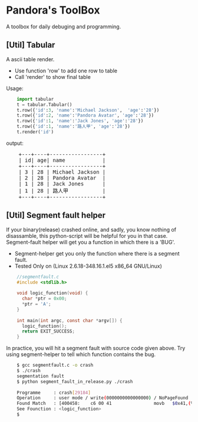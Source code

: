 Pandora's ToolBox
=================

A toolbox for daily debuging and programming.

## [Util] Tabular
A ascii table render.
* Use function 'row' to add one row to table
* Call 'render' to show final table

Usage:

```python
	import tabular
	t = tabular.Tabular()
	t.row({'id':3, 'name':'Michael Jackson',  'age':'28'})
	t.row({'id':2, 'name':'Pandora Avatar', 'age':'28'})
	t.row({'id':1, 'name':'Jack Jones', 'age':'28'})
	t.row({'id':1, 'name':'路人甲', 'age':'28'})
	t.render('id')
```

output:
<pre>
	+---+----+-----------------+
	| id| age| name            |
	+---+----+-----------------+
	| 3 | 28 | Michael Jackson |
	| 2 | 28 | Pandora Avatar  |
	| 1 | 28 | Jack Jones      |
	| 1 | 28 | 路人甲           |
	+---+----+-----------------+
</pre>



## [Util] Segment fault helper
If your binary(release) crashed online, and sadly, you know nothing of disassamble,
this python-script will be helpful for you in that case.
Segment-fault helper will get you a function in which there is a 'BUG'.
* Segment-helper get you only the function where there is a segment fault.
* Tested Only on (Linux 2.6.18-348.16.1.el5 x86_64 GNU/Linux)

```c
	//segmentfault.c
	#include <stdlib.h>
	
	void logic_function(void) {
	  char *ptr = 0x00;
	  *ptr = 'A';
	}
	
	int main(int argc, const char *argv[]) {
	  logic_function();
	  return EXIT_SUCCESS;
	}
```

In practice, you will hit a segment fault with source code given above.
Try using segment-helper to tell which function contains the bug.

```sh
	$ gcc segmentfault.c -o crash
	$ ./crash
	segmentation fault
	$ python segment_fault_in_release.py ./crash
	
	Programme     : crash[29184]
	Operation     : user mode / write(0000000000000000) / NoPageFound
	Found Match   : [400458:    c6 00 41                movb   $0x41,(%%rax)]
	See Founction : <logic_function>
    $
```



